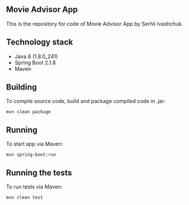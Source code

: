 ## **Movie Advisor App**
This is the repository for code of Movie Advisor App by Serhii Ivashchuk.

## **Technology stack**

* Java 8 (1.8.0_241)
* Spring Boot 2.1.8
* Maven 

## **Building**

To compile source code, build and package compiled code in .jar:
```
mvn clean package 
```

## **Running**

To start app via Maven:
```
mvn spring-boot:run
```

## **Running the tests**

To run tests via Maven:
```
mvn clean test
```
